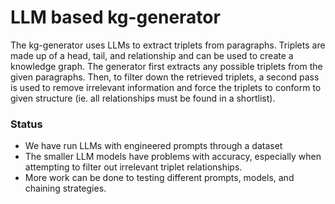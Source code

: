 # LLM based kg-generator
The kg-generator uses LLMs to extract triplets from paragraphs. Triplets are made up of a head, tail, and relationship and can be used to create a knowledge graph.
The generator first extracts any possible triplets from the given paragraphs. 
Then, to filter down the retrieved triplets, a second pass is used to remove irrelevant information and force the triplets to conform to given structure (ie. all relationships must be found in a shortlist). 

### Status
- We have run LLMs with engineered prompts through a dataset
- The smaller LLM models have problems with accuracy, especially when attempting to filter out irrelevant triplet relationships.  
- More work can be done to testing different prompts, models, and chaining strategies. 
